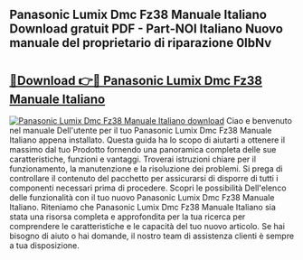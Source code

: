 ## Panasonic Lumix Dmc Fz38 Manuale Italiano Download gratuit PDF - Part-NOI Italiano Nuovo manuale del proprietario di riparazione 0IbNv

# <h2><a href="http://dfg8m4k.blite.top/?on=Panasonic+Lumix+Dmc+Fz38+Manuale+Italiano">🔗Download 👉🔴 Panasonic Lumix Dmc Fz38 Manuale Italiano</a></h2>

[![Panasonic Lumix Dmc Fz38 Manuale Italiano download](https://i.imgur.com/lujVjoI.png)](http://dfg8m4k.blite.top/?on=Panasonic+Lumix+Dmc+Fz38+Manuale+Italiano)
Ciao e benvenuto nel manuale Dell'utente per il tuo Panasonic Lumix Dmc Fz38 Manuale Italiano appena installato. Questa guida ha lo scopo di aiutarti a ottenere il massimo dal tuo Prodotto fornendo una panoramica completa delle sue caratteristiche, funzioni e vantaggi. Troverai istruzioni chiare per il funzionamento, la manutenzione e la risoluzione dei problemi. Si prega di controllare il contenuto del pacchetto per assicurarsi di disporre di tutti i componenti necessari prima di procedere. Scopri le possibilità Dell'elenco delle funzionalità con il tuo nuovo Panasonic Lumix Dmc Fz38 Manuale Italiano. Riteniamo che Panasonic Lumix Dmc Fz38 Manuale Italiano sia stata una risorsa completa e approfondita per la tua ricerca per comprendere le caratteristiche e le capacità del tuo nuovo articolo. Se hai bisogno di aiuto o hai domande, il nostro team di assistenza clienti è sempre a tua disposizione.

